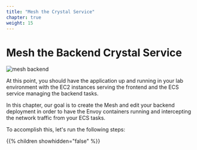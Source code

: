 ```yaml
---
title: "Mesh the Crystal Service"
chapter: true
weight: 15
---
```


# Mesh the Backend Crystal Service

![mesh backend](/images/app_mesh_architecture/mesh_crystal.png)

At this point, you should have the application up and running in your lab environment with the EC2 instances serving the frontend and the ECS service managing the backend tasks.

In this chapter, our goal is to create the Mesh and edit your backend deployment in order to have the Envoy containers running and intercepting the network traffic from your ECS tasks.

To accomplish this, let's run the following steps:

{{% children showhidden="false" %}}
